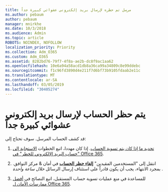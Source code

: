 ```yaml
---
title: مرسل تم حظره لإرسال بريد إلكتروني عشوائي كبيرة جداً
ms.author: pebaum
author: pebaum
manager: mnirkhe
ms.date: 10/3/2018
ms.audience: Admin
ms.topic: article
ROBOTS: NOINDEX, NOFOLLOW
localization_priority: Priority
ms.collection: Adm_O365
ms.custom: Adm_O365
ms.assetid: 8282bd76-79f7-4f8a-ae2b-dc8f9ac1aa62
ms.openlocfilehash: 10e6a94a58acd1db8a36ca99a34809c8e99ddebc
ms.sourcegitcommit: f1c96fd3890d4e211f7d6bf73b9105fdaab2e11c
ms.translationtype: MT
ms.contentlocale: ar-SA
ms.lasthandoff: 03/05/2019
ms.locfileid: "30405274"
---
```

# <a name="account-is-blocked-for-sending-too-much-spam"></a>يتم حظر الحساب لإرسال بريد إلكتروني عشوائي كبيرة جداً

قد كشف الحساب المرسل. سوف تحتاج إلى:
  
1. [تحديد ما إذا كان يتم تسوية الحساب](https://support.microsoft.com/help/2551603/how-to-determine-whether-your-office-365-account-has-been-compromised). إذا كان مهددا، اتبع الخطوات [الاستجابة إلى "حساب البريد الإلكتروني للخطر" في Office 365](https://docs.microsoft.com/office365/securitycompliance/responding-to-a-compromised-email-account).
    
2. انتقل إلى "المستخدمين المقيدين" **[إلغاء حظر الحساب](https://protection.office.com/?hash=/restrictedusers)** في أمان &amp; مركز التوافق. بمجرد الانتهاء، يجب أن يكون قادراً على استئناف إرسال الرسائل *خلال ساعة واحدة* . 
    
3. للمساعدة في منع عمليات تسوية حساب المستقبل، اتبع النصائح في [أفضل ممارسات الأمان ل Office 365](https://support.office.com/article/9295e396-e53d-49b9-ae9b-0b5828cdedc3.aspx).
  

